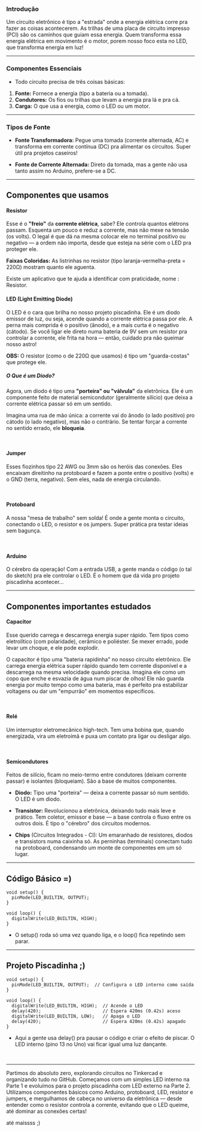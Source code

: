 ### Introdução 

Um circuito eletrônico é tipo a "estrada" onde a energia elétrica corre pra fazer as coisas acontecerem. As trilhas de uma placa de circuito impresso (PCI) são os caminhos que guiam essa energia. Quem transforma essa energia elétrica em movimento é o motor, porem nosso foco esta no LED, que transforma energia em luz!

_____________________________________

### Componentes Essenciais
- Todo circuito precisa de três coisas básicas:

1. **Fonte:** Fornece a energia (tipo a bateria ou a tomada).
2. **Condutores:** Os fios ou trilhas que levam a energia pra lá e pra cá.
3. **Carga:** O que usa a energia, como o LED ou um motor.

_____________________________________

### Tipos de Fonte

- **Fonte Transformadora:** Pegue uma tomada (corrente alternada, AC) e transforma em corrente contínua (DC) pra alimentar os circuitos. Super útil pra projetos caseiros! <br>


- **Fonte de Corrente Alternada:** Direto da tomada, mas a gente não usa tanto assim no Arduino, prefere-se a DC.

--------------------------------------

## Componentes que usamos 

#### Resistor
Esse é o **"freio"** da **corrente elétrica**, sabe? Ele controla quantos elétrons passam. Esquenta um pouco e reduz a corrente, mas não mexe na tensão (os volts). O legal é que dá na mesma colocar ele no terminal positivo ou negativo — a ordem não importa, desde que esteja na série com o LED pra proteger ele.

**Faixas Coloridas:** As listrinhas no resistor (tipo laranja-vermelha-preta = 220Ω) mostram quanto ele aguenta. 

Existe um aplicativo que te ajuda a identificar com praticidade, nome : Resistor. 
<br>

#### LED (Light Emitting Diode) 

O LED é o cara que brilha no nosso projeto piscadinha. Ele é um diodo emissor de luz, ou seja, acende quando a corrente elétrica passa por ele. A perna mais comprida é o positivo (ânodo), e a mais curta é o negativo (cátodo). Se você ligar ele direto numa bateria de 9V sem um resistor pra controlar a corrente, ele frita na hora — então, cuidado pra não queimar nosso astro! 

**OBS:** O resistor (como o de 220Ω que usamos) é tipo um "guarda-costas" que protege ele.
<br>

##### O Que é um Diodo?

Agora,  um diodo é tipo uma **"porteira" ou "válvula"** da eletrônica. Ele é um componente feito de material semicondutor (geralmente silício) que deixa a corrente elétrica passar só em um sentido.

 Imagina uma rua de mão única: a corrente vai do ânodo (o lado positivo) pro cátodo (o lado negativo), mas não o contrário. Se tentar forçar a corrente no sentido errado, ele **bloqueia**. 

 <br>

 #### Jumper

Esses fiozinhos tipo 22 AWG ou 3mm são os heróis das conexões. Eles encaixam direitinho na protoboard e fazem a ponte entre o positivo (volts) e o GND (terra, negativo). Sem eles, nada de energia circulando.

<br>


#### Protoboard

A nossa "mesa de trabalho" sem solda! É onde a gente monta o circuito, conectando o LED, o resistor e os jumpers. Super prática pra testar ideias sem bagunça.

<br>

#### Arduino

O cérebro da operação! Com a entrada USB, a gente manda o código (o tal do sketch) pra ele controlar o LED. É o homem que dá vida pro projeto piscadinha acontecer...


_____________________________________________________

## Componentes importantes estudados 

#### Capacitor
Esse querido carrega e descarrega energia super rápido. Tem tipos como eletrolítico (com polaridade), cerâmico e poliéster. Se mexer errado, pode levar um choque, e ele pode explodir.

O capacitor é tipo uma "bateria rapidinha" no nosso circuito eletrônico. Ele carrega energia elétrica super rápido quando tem corrente disponível e a descarrega na mesma velocidade quando precisa. Imagina ele como um copo que enche e esvazia de água num piscar de olhos! Ele não guarda energia por muito tempo como uma bateria, mas é perfeito pra estabilizar voltagens ou dar um "empurrão" em momentos específicos.

<br>

#### Relé
Um interruptor eletromecânico high-tech. Tem uma bobina que, quando energizada, vira um eletroímã e puxa um contato pra ligar ou desligar algo. 

<br>

####  Semicondutores

Feitos de silício, ficam no meio-termo entre condutores (deixam corrente passar) e isolantes (bloqueiam). São a base de muitos componentes.

- **Diodo:** Tipo uma "porteira" — deixa a corrente passar só num sentido. O LED é um diodo.

- **Transistor:** Revolucionou a eletrônica, deixando tudo mais leve e prático. Tem coletor, emissor e base — a base controla o fluxo entre os outros dois. É tipo o "cérebro" dos circuitos modernos.

- **Chips** (Circuitos Integrados - CI): Um emaranhado de resistores, diodos e transistors numa caixinha só. As perninhas (terminais) conectam tudo na protoboard, condensando um monte de componentes em um só lugar.

_______________________________________

## Código Básico =) 

```
void setup() {
  pinMode(LED_BUILTIN, OUTPUT); 
}

void loop() {
  digitalWrite(LED_BUILTIN, HIGH);  
}
```

- O setup() roda só uma vez quando liga, e o loop() fica repetindo sem parar.

_________________________________________________

## Projeto Piscadinha ;)

```
void setup() {
  pinMode(LED_BUILTIN, OUTPUT);  // Configura o LED interno como saída
}

void loop() {
  digitalWrite(LED_BUILTIN, HIGH);  // Acende o LED
  delay(420);                       // Espera 420ms (0.42s) aceso
  digitalWrite(LED_BUILTIN, LOW);   // Apaga o LED
  delay(420);                       // Espera 420ms (0.42s) apagado
}
```

- Aqui a gente usa delay() pra pausar o código e criar o efeito de piscar. O LED interno (pino 13 no Uno) vai ficar igual uma luz dançante.
<br>

--------------------------------------------

Partimos do absoluto zero, explorando circuitos no Tinkercad e organizando tudo no GitHub. Começamos com um simples LED interno na Parte 1 e evoluímos para o projeto piscadinha com LED externo na Parte 2. Utilizamos componentes básicos como Arduino, protoboard, LED, resistor e jumpers, e mergulhamos de cabeça no universo da eletrônica — desde entender como o resistor controla a corrente, evitando que o LED queime, até dominar as conexões certas! 

até maissss ;)
 
